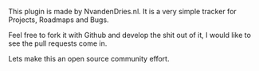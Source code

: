 This plugin is made by NvandenDries.nl. It is a very simple tracker for Projects, Roadmaps and Bugs.

Feel free to fork it with Github and develop the shit out of it, I would like to see the pull requests come in.

Lets make this an open source community effort.

